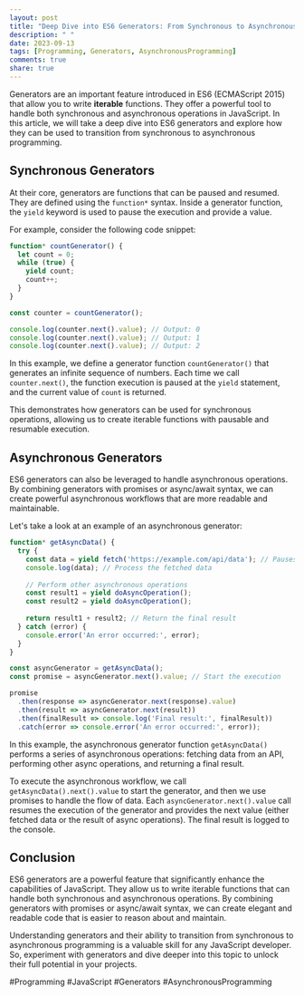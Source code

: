 ```yaml
---
layout: post
title: "Deep Dive into ES6 Generators: From Synchronous to Asynchronous"
description: " "
date: 2023-09-13
tags: [Programming, Generators, AsynchronousProgramming]
comments: true
share: true
---
```


Generators are an important feature introduced in ES6 (ECMAScript 2015) that allow you to write **iterable** functions. They offer a powerful tool to handle both synchronous and asynchronous operations in JavaScript. In this article, we will take a deep dive into ES6 generators and explore how they can be used to transition from synchronous to asynchronous programming.

## Synchronous Generators ##

At their core, generators are functions that can be paused and resumed. They are defined using the `function*` syntax. Inside a generator function, the `yield` keyword is used to pause the execution and provide a value. 

For example, consider the following code snippet:

```javascript
function* countGenerator() {
  let count = 0;
  while (true) {
    yield count;
    count++;
  }
}

const counter = countGenerator();

console.log(counter.next().value); // Output: 0
console.log(counter.next().value); // Output: 1
console.log(counter.next().value); // Output: 2
```

In this example, we define a generator function `countGenerator()` that generates an infinite sequence of numbers. Each time we call `counter.next()`, the function execution is paused at the `yield` statement, and the current value of `count` is returned.

This demonstrates how generators can be used for synchronous operations, allowing us to create iterable functions with pausable and resumable execution.

## Asynchronous Generators ##

ES6 generators can also be leveraged to handle asynchronous operations. By combining generators with promises or async/await syntax, we can create powerful asynchronous workflows that are more readable and maintainable.

Let's take a look at an example of an asynchronous generator:

```javascript
function* getAsyncData() {
  try {
    const data = yield fetch('https://example.com/api/data'); // Pauses the execution until fetch is complete
    console.log(data); // Process the fetched data
    
    // Perform other asynchronous operations
    const result1 = yield doAsyncOperation();
    const result2 = yield doAsyncOperation();
    
    return result1 + result2; // Return the final result
  } catch (error) {
    console.error('An error occurred:', error);
  }
}

const asyncGenerator = getAsyncData();
const promise = asyncGenerator.next().value; // Start the execution

promise
  .then(response => asyncGenerator.next(response).value)
  .then(result => asyncGenerator.next(result))
  .then(finalResult => console.log('Final result:', finalResult))
  .catch(error => console.error('An error occurred:', error));
```

In this example, the asynchronous generator function `getAsyncData()` performs a series of asynchronous operations: fetching data from an API, performing other async operations, and returning a final result.

To execute the asynchronous workflow, we call `getAsyncData().next().value` to start the generator, and then we use promises to handle the flow of data. Each `asyncGenerator.next().value` call resumes the execution of the generator and provides the next value (either fetched data or the result of async operations). The final result is logged to the console.

## Conclusion ##

ES6 generators are a powerful feature that significantly enhance the capabilities of JavaScript. They allow us to write iterable functions that can handle both synchronous and asynchronous operations. By combining generators with promises or async/await syntax, we can create elegant and readable code that is easier to reason about and maintain.

Understanding generators and their ability to transition from synchronous to asynchronous programming is a valuable skill for any JavaScript developer. So, experiment with generators and dive deeper into this topic to unlock their full potential in your projects.

#Programming #JavaScript #Generators #AsynchronousProgramming